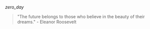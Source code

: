 *zero_day*
> "The future belongs to those who believe in the beauty of their dreams." - Eleanor Roosevelt

